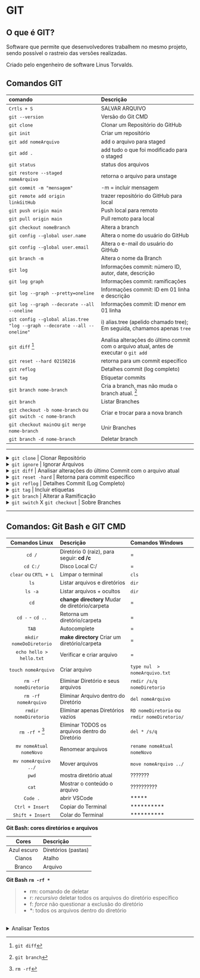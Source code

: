 # GIT

## O que é GIT?

Software que permite que desenvolvedores trabalhem no mesmo projeto, sendo possível o rastreio das versões realizadas. 

Criado pelo engenheiro de software Linus Torvalds.

## Comandos GIT

| comando                                                                   | Descrição                                                                              |
|:--------------------------------------------------------------------------|:---------------------------------------------------------------------------------------|
| <code>Crtls + S</code>                                                    | SALVAR ARQUIVO                                                                         |
| <code>git --version</code>                                                | Versão do Git CMD                                                                      |
| <code>git clone</code>                                                    | Clonar um Repositório do GitHub                                                        |
| <code>git init</code>                                                     | Criar um repositório                                                                   |
| <code>git add nomeArquivo</code>                                          | add o arquivo para staged                                                              |
| <code>git add .</code>                                                    | add tudo o que foi modificado para o staged                                            |
| <code>git status</code>                                                   | status dos arquivos                                                                    |
| <code>git restore --staged nomeArquivo</code>                             | retorna o arquivo para unstage                                                         |
| <code>git commit -m "mensagem"</code>                                     | -m = incluir mensagem                                                                  |
| <code>git remote add origin linkGitHub</code>                             | trazer repositório do GitHub para local                                                |
| <code>git push origin main</code>                                         | Push local para remoto                                                                 |
| <code>git pull origin main</code>                                         | Pull remoto para local                                                                 |
| `git checkout nomeBranch`                                                 | Altera a branch                                                                        |
| `git config --global user.name`                                           | Altera o nome do usuário do GitHub                                                     |
| `git config --global user.email`                                          | Altera o e-mail do usuário do GitHub                                                   |
| `git branch -m`                                                           | Altera o nome da Branch                                                                |
| `git log`                                                                 | Informações commit: número ID, autor, date, descrição                                  |
| `git log graph`                                                           | Informações commit: ramificações                                                       |
| `git log --graph --pretty=oneline`                                        | Informações commit: ID em 01 linha e descrição                                         |
| `git log --graph --decorate --all --oneline`                              | Informações commit: ID menor em 01 linha                                               |
| `git config --global alias.tree "log --graph --decorate --all --oneline"` | i) alias.tree (apelido chamado tree); Em seguida, chamamos apenas `tree`               |
| `git diff` [^1]                                                           | Analisa alterações do último commit com o arquivo atual, antes de executar o `git add` |
| `git reset --hard 02150216`                                               | retorna para um commit específico                                                      |
| `git reflog`                                                              | Detalhes commit (log completo)                                                         |
| `git tag`                                                                 | Etiquetar commits                                                                      |
| `git branch nome-branch`                                                  | Cria a branch, mas não muda o branch atual. [^2]                                       |
| `git branch`                                                              | Listar Branches                                                                        |
| `git checkout -b nome-branch` ou `git switch -c nome-branch`              | Criar e trocar para a nova branch                                                      |
| `git checkout main`ou `git merge nome-branch`                             | Unir Branches                                                                          |
| `git branch -d nome-branch`                                               | Deletar branch                                                                         |  


____________________

<details>

<summary> <code>git clone</code> | Clonar Repositório </summary>
<br>
Após criar o repositório, copiar o código

![image](https://user-images.githubusercontent.com/108991648/230122644-2f3fffdb-5177-47f8-b219-ca7dc4275bcf.png)

No Terminal incluir: "<code>git clone</code> + Link copiado"

</details>

<details>
<summary> <code>git ignore</code> | Ignorar Arquivos </summary>

> Arquivo para adicionarmos informações que nao queremos utilizar no dia a dia

- [X] Criar pasta `.gitignore`;
- [X] Dentro do arquivo: `**/.nomeArquivo`

</details>

<details>
  <summary><code>git diff</code> | Analisar alterações do último Commit com o arquivo atual
   </summary>

[^1]: `git diff` 

```bash
$ git diff
diff --git a/python/README.md b/python/README.md
index b2391f6..c1164d6 100644
--- a/python/README.md
+++ b/python/README.md
@@ -88,7 +88,15 @@ lista.append(4) #adicionar item

 print(lista, lista2)

+## Funções
```

> **`diff --git a/python/README.md b/python/README.md`**

  - A diferença está sendo exibida entre duas versões do arquivo `README.md` no diretório `python`;
  - O prefixo `a/` refere-se à versão antiga, e `b/` refere-se à versão nova do arquivo.
  

> **`index b2391f6..c1164d6`**:
  - Hashes do commit para as versões antigas e novas do arquivo. Esses hashes (`b2391f6` e `c1164d6`) são identificadores únicos das versões do arquivo.
  - Isso indica que a versão do arquivo mudou entre esses dois commits.
  
<!--> **`100644`**: 
  - É o modo de permissão Unix do arquivo. O `100644` significa que o arquivo é um arquivo regular (não executável) e tem permissões padrão de leitura e escrita para o proprietário, e somente leitura para outros.
 > <-->

> **`--- a/python/README.md`**
> **`+++ b/python/README.md`**

  - Indicam as versões do arquivo antes e depois da mudança, com `a/` representando a versão anterior e `b/` a versão nova. (ultimo coomit e o save atual)


> **`@@ -88,7 +88,15 @@`**

  - Esse é o **hunk header**, linhas que ocorre a mudança;
  - **`-88,7`**: versão anterior, começando na linha 88 e mostrando 7 linhas.
  - **`+88,15`**: nova versão, começando também na linha 88, mas agora mostrando 15 linhas.
  - Isso indica que ^^8 linhas foram adicionadas à nova versão em torno da linha 88.


**Aos detalhes**
Na versão anterior tínhamos o seguinte bloco de código na linha 88:
```python
lista.append(4) #adicionar item

print(lista, lista2)
```

E agora o conteúdo a partir dessa linha foi expandido para incluir mais linhas de código (totalizando 15 linhas em vez de 7), a nova versão tem mais informações.

```
+## Funções
```

- **`+## Funções`**:
  - Este é o conteúdo que foi **adicionado** ao arquivo. O símbolo `+` indica que a linha `## Funções` foi adicionada no novo arquivo `README.md`.

> Resumo:
1. O arquivo `README.md` no diretório `python` foi modificado.
2. Ele mudou entre os commits `b2391f6` (antigo) e `c1164d6` (novo).
3. Na linha 88, o conteúdo foi expandido, de 7 linhas na versão antiga para 15 linhas na nova.
4. Uma seção com o título `## Funções` foi adicionada.

</details>

<details>
<summary><code>git reset -hard</code> | Retorna para commit específico</summary>

![alt text](image.png)

</details>

<details>
<summary><code>git reflog</code> | Detalhes Commit (Log Completo) </summary>

```bash
08f5adb (HEAD -> main, origin/main, origin/HEAD) HEAD@{0}: commit: add explicação 'git diff'
8e2974f HEAD@{1}: commit: add extensão: learn markdown
a03b07f HEAD@{2}: commit: add 'chamar função def'
3ac66ca HEAD@{3}: commit: adicionado: cabeçalho, expandir e recolher texto
b29b561 HEAD@{4}: commit: add operador de comparação
09c34f6 HEAD@{5}: commit: link markdown (diagrama)
e4a5e3f HEAD@{6}: commit: adicionado comando leitura readme
2416bbd HEAD@{7}: commit: novos comandos python
c42b61a HEAD@{8}: commit: novos comandos git
d56b0ad HEAD@{9}: commit: atualização 13.out
c97d892 HEAD@{10}: commit: atualização out.13
3d76ae7 HEAD@{11}: clone: from https://github.com/PamelaRondina/step-by-step.git
```
</details>

<details>
<summary><code>git tag</code> | Incluir etiquetas</summary>

- Nome para tags
- [x] minúsculas
- [x] guiones baixos 'aula_01' 
</details>


</details>

<details>
  <summary><code>git branch</code> | Alterar a Ramificação
   </summary>
<br>

[^2]: `git branch`

Uma linha de desenvolvimento separada que permite trabalhar em novas funcionalidades, correções de bugs, ou experimentações sem alterar diretamente a linha principal do código (geralmente a branch main ou master). Com branches, desenvolvemos novas partes do projeto isoladamente e depois integramos ao código principal quando estiverem prontas.


| Comando                                                            | Descrição                                   |
|--------------------------------------------------------------------|---------------------------------------------|
| `git branch nome-da-branch`                                        | Cria a branch, mas não muda o branch atual. |
| `git branch`                                                       | Listar Branches                             |
| `git checkout -b nome-da-branch` ou `git switch -c nome-da-branch` | Criar e trocar para a nova branch           |
| `git checkout main`ou `git merge nome-da-branch`                   | Unir Branches                               |
| `git branch -d nome-da-branch`                                     | Deletar branch                              |


**Benefícios de Trabalhar com Branches**
- Isolamento: Cada branch é isolada, então mudanças em uma branch não afetam as outras;
- Colaboração: Vários desenvolvedores podem trabalhar em diferentes branches sem interferir uns nos outros;
- Organização: Branches permitem organizar e gerenciar o desenvolvimento de novas funcionalidades, 
</details>

</details>

<details>
  <summary><code>git switch</code> X <code>git checkout</code> | Sobre Branches
   </summary>
<br>

**git checkout** é um comando mais antigo e possuem diversas funcionalidades.
- [x] Trocar de branch `git checkout nome-da-branch`
- [x] Restaurar arquivos ou commits específicos no repositório `git checkout nome-do-arquivo` ou `git checkout hash-do-commit`
- [x] Criar e trocar para uma nova branch com o flag -b `git checkout -b nova-branch`

**git switch** veio para simplificar a mudança de branches, tendo como função principal *trocar de branch*, permite apenas:
- [X] Mudar de branch `git switch nome-da-branch`
- [X] Criar e trocar para uma nova branch com o flag -c `git switch -c nova-branch`
- [X] Com sua utilização há menos risco de alterar arquivos ou commits por engano.

**Quando usar cada um?**
- `git switch` para mudar de branch ou criar uma nova branch e já trocar para ela;
- `git checkout` se precisar restaurar arquivos ou commits específicos, pois git switch não cobre essas funcionalidades.

| Comando                                                            | Descrição                                   |
|--------------------------------------------------------------------|---------------------------------------------|
| `git branch nome-da-branch`                                        | Cria a branch, mas não muda o branch atual. |
| `git branch`                                                       | Listar Branches                             |
| `git checkout -b nome-da-branch` ou `git switch -c nome-da-branch` | Criar e trocar para a nova branch           |
| `git checkout main`ou `git merge nome-da-branch`                   | Unir Branches                               |
| `git branch -d nome-da-branch`                                     | Deletar branch                              |


**Benefícios de Trabalhar com Branches**
- Isolamento: Cada branch é isolada, então mudanças em uma branch não afetam as outras;
- Colaboração: Vários desenvolvedores podem trabalhar em diferentes branches sem interferir uns nos outros;
- Organização: Branches permitem organizar e gerenciar o desenvolvimento de novas funcionalidades, 
</details>

_________________


## Comandos: Git Bash e GIT CMD

| **Comandos Linux**       | **Descrição**                                   | **Comandos Windows**                         |
|:------------------------:|:------------------------------------------------|:---------------------------------------------|
| `cd /`                   | Diretório 0 (raiz), para seguir: **cd /c**      | =                                            |
| `cd C:/`                 | Disco Local C:/                                 | =                                            |
| `clear` ou `CRTL + L`    | Limpar o terminal                               | `cls`                                        |
| `ls`                     | Listar arquivos e diretórios                    | `dir`                                        |
| `ls -a`                  | Listar arquivos + ocultos                       | `dir`                                        |
| `cd`                     | **change directory** Mudar de diretório/carpeta | =                                            |
| `cd -` - `cd ..`         | Retorna um diretório/carpeta                    | =                                            |
| `TAB`                    | Autocomplete                                    | =                                            |
| `mkdir nomeDoDiretorio`  | **make directory** Criar um diretório/carpeta   | =                                            |
| `echo hello > hello.txt` | Verificar e criar arquivo                       | =                                            |
| `touch nomeArquivo`      | Criar arquivo                                   | `type nul  > nomeArquivo.txt`                |
| `rm -rf nomeDiretorio`   | Eliminar Diretório e seus arquivos              | `rmdir /s/q nomeDiretorio`                   |
| `rm -rf nomeArquivo`     | Eliminar Arquivo dentro do Diretório            | `del nomeArquivo`                            |
| `rmdir nomeDiretorio`    | Eliminar apenas Diretórios vazios               | `RD nomeDiretorio` ou `rmdir nomeDiretorio/` |
| `rm -rf *` [^3]               | Eliminar TODOS os arquivos dentro do Diretório  | `del * /s/q`                            |
| `mv nomeAtual nomeNovo`  | Renomear arquivos                               | `rename nomeAtual nomeNovo`                  |
| `mv nomeArquivo ../`     | Mover arquivos                                  | `move nomeArquivo ../`                       |
| `pwd`                    | mostra diretório atual                          | ???????                                      |
| <code>cat</code>         | Mostrar o conteúdo o arquivo                    | ??????????                                   |
| `Code .`                 | abrir VSCode                                    | *****                                        |
| `Ctrl + Insert`          | Copiar do Terminal                              | **********                                   |
| `Shift + Insert`         | Colar do Terminal                               | **********                                   |


**Git Bash: cores diretórios e arquivos**

| **Cores**   | **Descrição**       |
|:-----------:|:--------------------|
| Azul escuro | Diretórios (pastas) |
| Cianos      | Atalho              |
| Branco      | Arquivo             |



**Git Bash `rm -rf *`**

[^3]: `rm -rf`  


> - rm: comando de deletar
> - r: *recursivo* deletar todos os arquivos do diretório específico
> - f: *force* não questionar a exclusão do diretório
> - *: todos os arquivos dentro do diretório
<br>



<details>
  <summary>Analisar Textos</summary>
<br>

<img src="https://user-images.githubusercontent.com/108991648/230180095-ceefd075-3b30-4451-8a96-5b4bc37abcce.png" width="500" height="400" />

<br>

<img src="https://user-images.githubusercontent.com/108991648/229250256-ab7bb919-c632-4c86-a03e-59f10a78e599.png" width="400" height="300"/>

<br><br>


**Chave SSH**
**SHA1** - gera a incriptação com 40 caracteres

**blob** - guarda o Sha e NÃO guarda o nome do arquivo

**tree \0** - arvores que armazenam blobs e guarda o nome do arquivo

**commit** o que da sentido para a alteração

<img src="https://user-images.githubusercontent.com/108991648/229250411-cef8dc87-9c7d-44d8-81cf-0e87790708a3.png" width="400" height="300"/>

![image](https://user-images.githubusercontent.com/108991648/229252048-9612a3c2-2234-4c86-b975-d90526057837.png)
<br>
touch nomeDoArquivo| Criar arquivo/archivo
python -i | Iniciar Python
exit() | Encerrar Python

</details>



